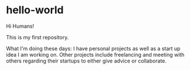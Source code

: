 hello-world
===========
Hi Humans!

This is my first repository.

What I'm doing these days: I have personal projects as well as a start up idea I am working on. Other projects include freelancing and meeting with others regarding their startups to either give advice or collaborate.
